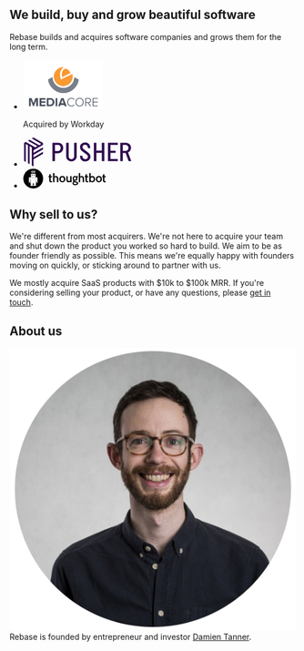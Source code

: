 ## We build, buy and grow beautiful software

Rebase builds and acquires software companies and grows them for the long term.

<ul id="companies"><li><a href="https://en.wikipedia.org/wiki/MediaCore"><img src="assets/mediacore.jpg" alt="MediaCore" width="140" /></a><p>Acquired by Workday</p></li><li style="width:190px"><a href="https://pusher.com/"><svg xmlns="http://www.w3.org/2000/svg" viewBox="125 90 750 210" width="100%"><g id="Layer_1"><path fill="#300d4f" d="M327.7 256.6V133.5c0-1.3 1-2.3 2.3-2.3h35.8c22.7 0 36.8 13.5 36.8 36.1s-16 37-37 37h-19.1c-.6 0-1.2.5-1.2 1.2v51.2c0 1.3-1 2.3-2.3 2.3h-13c-1.2 0-2.3-1.1-2.3-2.4zm38.2-67.4c12 0 18.8-10.2 18.8-21.8 0-12-6.2-21.1-18.8-21.1h-19.3c-.6 0-1.2.5-1.2 1.2V188c0 .6.5 1.2 1.2 1.2h19.3z" class="st2"></path><path fill="#300d4f" d="M480.8 131.1h13c1.3 0 2.3 1 2.3 2.3v93c0 21.1-16.9 34-36.7 34-19.4 0-36.3-13-36.3-34v-93c0-1.3 1-2.3 2.3-2.3h12.8c1.3 0 2.3 1 2.3 2.3V226c0 11.5 8.6 18.8 18.8 18.8 10.2 0 19-7.3 19-18.8v-92.6c.2-1.2 1.2-2.3 2.5-2.3z" class="st2"></path><path fill="#300d4f" d="M539.9 194.3c-12.4-8.5-20.7-18-20.7-32.3 0-20.5 16.9-32.3 36.1-32.3 18.1 0 34 10.3 34.9 36.3 0 1.3-1 2.5-2.3 2.5H576c-1.2 0-2.3-1-2.3-2.2-.8-14.1-9.1-20.9-19.5-20.9-10 0-17.5 6-17.5 15.6 0 8.3 4.9 12.8 17.7 22l17.9 13.2c12.4 9.2 19.4 17.5 19.4 30.6 0 21.2-17.1 33.8-37.2 33.8-19 0-34-10.6-35.6-36.6-.1-1.4 1-2.5 2.3-2.5h12.1c1.2 0 2.2 1 2.3 2.2 1.1 14.5 9.6 21.2 19.6 21.2 9.6 0 18.6-5.3 18.6-17.7 0-7.7-3.4-11.5-13.2-18.2l-20.7-14.7z" class="st2"></path><path fill="#300d4f" d="M670.5 256.6v-53.8c0-.6-.5-1.2-1.2-1.2H634c-.6 0-1.2.5-1.2 1.2v53.8c0 1.3-1 2.3-2.3 2.3h-13c-1.3 0-2.3-1-2.3-2.3V133.5c0-1.3 1-2.3 2.3-2.3h13c1.3 0 2.3 1 2.3 2.3v51.4c0 .6.5 1.2 1.2 1.2h35.3c.6 0 1.2-.5 1.2-1.2v-51.4c0-1.3 1-2.3 2.3-2.3h13c1.3 0 2.3 1 2.3 2.3v123.2c0 1.3-1 2.3-2.3 2.3h-13c-1.3 0-2.3-1.1-2.3-2.4z" class="st2"></path><path fill="#300d4f" d="M713 256.6V133.5c0-1.3 1-2.3 2.3-2.3h63.6c1.3 0 2.3 1 2.3 2.3v10.7c0 1.3-1 2.3-2.3 2.3h-47.1c-.6 0-1.2.5-1.2 1.2v37.7c0 .6.5 1.2 1.2 1.2h32.4c1.3 0 2.3 1 2.3 2.3v10.7c0 1.3-1 2.3-2.3 2.3h-32.4c-.6 0-1.2.5-1.2 1.2v39.2c0 .6.5 1.2 1.2 1.2h47.1c1.3 0 2.3 1.1 2.3 2.3v10.7c0 1.3-1.1 2.3-2.3 2.3h-63.6c-1.3.2-2.3-.9-2.3-2.2z" class="st2"></path><path fill="#300d4f" d="M855.5 256.6l-19.2-53.5c-.2-.5-.6-.8-1.1-.8h-17.8c-.6 0-1.2.5-1.2 1.2v53.1c0 1.3-1 2.3-2.3 2.3h-13c-1.3 0-2.3-1-2.3-2.3V133.5c0-1.3 1-2.3 2.3-2.3h35.6c21.8 0 36.8 14.1 36.8 35 0 13.9-7.2 25.5-20.4 32.3-.3.1-.4.4-.3.7l21.7 56.7c.6 1.5-.5 3.2-2.2 3.2h-13.5c-1.2-.1-2.6-1.1-3.1-2.5zm-20.4-68.9c10.5 0 19.9-7.5 19.9-20.7 0-11.8-7.5-20.7-19.9-20.7h-17.7c-.6 0-1.1.5-1.1 1.1v39c0 .6.5 1.2 1.2 1.2h17.6z" class="st2"></path><path fill="#300d4f" d="M262.1 146.2v-13.1c0-.2-.1-.4-.3-.5l-65-37.5c-.2-.1-.4-.1-.6 0l-10.8 6.2c-.4.2-.4.8 0 1l63.8 36.8c.4.2.4.8 0 1l-13.6 7.9c-.2.1-.4.1-.6 0l-65-37.5c-.2-.1-.4-.1-.6 0l-10.8 6.2c-.4.2-.4.8 0 1l63.8 36.8c.4.2.4.8 0 1l-13.6 7.9c-.2.1-.4.1-.6 0l-65-37.5c-.2-.1-.4-.1-.6 0l-11.4 6.6c-.2.1-.3.3-.3.5v124.4c0 .2.1.4.3.5l10.8 6.2c.4.2.9-.1.9-.5v-123c0-.5.5-.7.9-.5l13.6 7.9c.2.1.3.3.3.5v124.4c0 .2.1.4.3.5l10.8 6.2c.4.2.9-.1.9-.5v-123c0-.5.5-.7.9-.5l13.6 7.9c.2.1.3.3.3.5v124.4c0 .2.1.4.3.5l10.8 6.2c.4.2.9-.1.9-.5v-48c0-.2.1-.4.3-.5l65-37.5c.2-.1.3-.3.3-.5v-12.5c0-.5-.5-.7-.9-.5L197.4 232c-.4.2-.9-.1-.9-.5v-15.8c0-.2.1-.4.3-.5l65-37.5c.2-.1.3-.3.3-.5v-12.5c0-.5-.5-.7-.9-.5L197.4 201c-.4.2-.9-.1-.9-.5v-15.8c0-.2.1-.4.3-.5l65-37.5c.2-.1.3-.2.3-.5zm-65.6 24.4z" class="st2"></path></g></svg></a></li><li><a href="https://thoughtbot.com/"><svg xmlns="http://www.w3.org/2000/svg" role="img" width="146" height="35" viewBox="0 0 146 35" aria-labelledby="i7civu92pr9fz23h6ai59vpnxlgda6n" class="logo-ralph-and-wordmark"><title id="i7civu92pr9fz23h6ai59vpnxlgda6n">thoughtbot</title><g><path d="M25.077 25.778l-.432-.43c.235-.18.387-.463.387-.78 0-.543-.44-.982-.983-.982-.544 0-.983.44-.983.98 0 .32.154.606.392.785l-.433.432c-.348-.29-.57-.785-.57-1.273 0-.392.145-.534.38-1.085h-.193v-4.96h-.277v10.557l.277.267v.75h-4.97v-.75l.67-.353h.157V25.63h-1.655v3.392l.552.267v.846l-4.695.008v-.855l.455-.337-.006-10.488h-.448v4.96h-.256c.236.55.38.692.38 1.084 0 .486-.22.95-.57 1.243l-.43-.418c.237-.18.39-.456.39-.777 0-.542-.44-.977-.98-.977-.544 0-.984.442-.984.983 0 .318.152.602.387.78l-.433.433c-.345-.292-.605-.726-.605-1.212 0-.39.34-.75.34-1.027v-7.695c0-.296.295-.533.59-.533h14.09c.297 0 .507.238.507.534v7.695c.55.276.445.635.445 1.027 0 .484-.153.92-.498 1.21zM14.05 9.094h7.183c.296 0 .582.132.582.427v4.677c0 .294-.286.685-.582.685H14.05c-.293 0-.52-.39-.52-.685V9.52c0-.294.227-.426.52-.426zm6.446-1.52l-.433.616c-.548-.525-1.437-.874-2.418-.874-.985 0-1.877.35-2.425.88l-.432-.617c.684-.616 1.71-1.006 2.857-1.006 1.143 0 2.167.388 2.85 1zm-.007-.96c-.745-.563-1.746-.872-2.818-.872-1.073 0-2.073.31-2.817.87-.176.134-.33.276-.465.427l-.436-.622C14.794 5.558 16.147 5 17.672 5c1.49 0 2.813.532 3.658 1.358l-.434.618c-.12-.128-.256-.25-.407-.363zM17.644 3.49c1.846 0 3.488.662 4.53 1.69l-.43.612c-.894-.94-2.398-1.56-4.1-1.56-1.706 0-3.214.62-4.107 1.566l-.43-.614c1.042-1.03 2.686-1.694 4.537-1.694zM17.642.077C8.022.077.225 7.857.225 17.46c0 9.598 7.798 17.38 17.417 17.38 9.62 0 17.417-7.782 17.417-17.38C35.06 7.857 27.26.076 17.64.076z"></path><path d="M15.812 11.97c-.257 0-.467-.21-.467-.467 0-.26.21-.467.467-.467.26 0 .47.208.47.467 0 .258-.21.467-.47.467zm0-1.38c-.504 0-.913.41-.913.913 0 .503.408.913.912.913.505 0 .915-.41.915-.913 0-.504-.41-.913-.915-.913zM19.483 11.97c-.258 0-.467-.21-.467-.467 0-.26.21-.467.467-.467.258 0 .47.208.47.467 0 .258-.212.467-.47.467zm0-1.38c-.506 0-.916.41-.916.913 0 .503.41.913.916.913.505 0 .915-.41.915-.913 0-.504-.41-.913-.915-.913z"></path></g><g><path d="M61.728 23.69h-2.406v-5.67c0-1.06-.17-1.832-.51-2.313-.34-.482-.916-.722-1.725-.722-.965 0-1.71.346-2.236 1.04v7.665h-2.405V7.765h2.406v6.116c.74-.622 1.563-.934 2.47-.934 2.94 0 4.408 1.692 4.408 5.075v5.67M63.45 18.425c0-.765.126-1.483.374-2.156s.603-1.253 1.065-1.742c.46-.488 1.02-.874 1.68-1.157.66-.282 1.395-.424 2.204-.424.81 0 1.54.142 2.193.425.653.284 1.21.673 1.672 1.17.46.494.818 1.075 1.074 1.74.256.665.383 1.38.383 2.145 0 .764-.124 1.48-.372 2.144-.25.664-.604 1.245-1.065 1.74-.46.496-1.022.885-1.682 1.168-.66.283-1.395.425-2.204.425-.823 0-1.56-.142-2.214-.425-.653-.283-1.21-.67-1.67-1.157-.463-.488-.818-1.065-1.066-1.73-.248-.665-.373-1.387-.373-2.165zm2.47 0c0 1.06.253 1.903.757 2.526.504.624 1.203.935 2.097.935.895 0 1.594-.31 2.098-.934.503-.622.755-1.464.755-2.525 0-1.062-.252-1.9-.755-2.517-.504-.615-1.203-.923-2.098-.923-.894 0-1.593.308-2.097.923-.504.616-.756 1.455-.756 2.517zM84.975 23.69H82.76l-.105-.785c-.71.665-1.555.998-2.534.998-2.866 0-4.3-1.65-4.3-4.948v-5.818h2.406v5.648c0 1.062.178 1.837.532 2.326.355.49.916.733 1.682.733.937 0 1.647-.325 2.13-.977v-7.73h2.405V23.69M91.546 29c-.824 0-1.547-.086-2.172-.256-.625-.17-1.143-.4-1.554-.69-.412-.29-.724-.623-.937-.998-.213-.375-.32-.775-.32-1.2 0-1.033.597-1.82 1.79-2.357-.668-.37-1.002-.857-1.002-1.466 0-.637.37-1.132 1.108-1.486-1.12-.78-1.682-1.918-1.682-3.42 0-.593.1-1.15.3-1.665.197-.517.48-.96.85-1.328.37-.368.82-.658 1.352-.87.532-.212 1.132-.32 1.8-.32.95 0 1.78.228 2.49.68.682-.34 1.47-.51 2.364-.51h.532l-.19 1.55h-.81c-.242 0-.512.022-.81.065.497.693.745 1.486.745 2.378 0 .566-.096 1.1-.288 1.603-.19.504-.472.946-.84 1.328-.37.382-.82.683-1.353.903-.533.22-1.133.33-1.8.33-.44 0-.852-.043-1.235-.128-.213.113-.32.255-.32.425 0 .127.047.234.14.318.09.085.244.163.457.234.213.07.5.137.862.2.362.065.82.132 1.374.202.468.07.95.163 1.447.277.497.112.95.282 1.363.508.412.227.752.524 1.022.892s.42.842.447 1.422c0 1.02-.447 1.837-1.34 2.453-.896.616-2.16.924-3.79.924zm-.47-14.228c-.68 0-1.202.213-1.564.637-.362.424-.543.997-.543 1.72 0 .72.184 1.295.553 1.72.37.424.894.636 1.576.636.68 0 1.202-.216 1.563-.647.362-.433.544-1.01.544-1.732s-.185-1.292-.554-1.71c-.37-.417-.894-.626-1.576-.626zm.576 9.534l-1.47-.212c-.453.14-.822.346-1.106.615-.284.268-.426.587-.426.955 0 .48.25.867.745 1.157.497.29 1.193.436 2.087.436.894 0 1.614-.142 2.16-.425.547-.283.82-.65.82-1.104 0-.412-.24-.72-.723-.925-.484-.205-1.18-.37-2.088-.5zM121.32 23.903c-1.092 0-2.03-.347-2.81-1.04l-.085.827h-2.235V7.765h2.406v6.094c.695-.61 1.604-.914 2.725-.914.767 0 1.463.142 2.088.425.624.284 1.156.67 1.596 1.158.44.49.78 1.07 1.022 1.74.242.674.362 1.392.362 2.157 0 .764-.117 1.48-.35 2.144-.235.664-.572 1.245-1.012 1.74-.44.496-.973.885-1.597 1.168-.626.283-1.328.425-2.11.425zm-.19-8.918c-.824 0-1.47.304-1.938.913-.47.608-.703 1.45-.703 2.527 0 1.104.233 1.957.702 2.558.468.602 1.114.902 1.937.902.85 0 1.53-.32 2.033-.966.504-.645.755-1.476.755-2.495 0-1.02-.248-1.848-.745-2.485-.496-.637-1.178-.955-2.044-.955zM107.016 23.69h-2.406v-5.67c0-1.06-.17-1.832-.51-2.313-.342-.482-.917-.722-1.726-.722-.965 0-1.71.346-2.235 1.04v7.665h-2.407V7.765h2.406v6.116c.737-.622 1.56-.934 2.47-.934 2.937 0 4.406 1.692 4.406 5.075v5.67M114.393 21.928l-.213 1.975h-1.83c-.47 0-.88-.07-1.236-.213-.355-.14-.65-.332-.884-.573-.234-.24-.408-.524-.52-.85-.115-.325-.172-.68-.172-1.06V15.09h-1.597l.214-1.953h1.384V10l2.406-.254v3.39h2.47v1.955h-2.47v5.012c0 .44.014.782.043 1.03.028.247.1.428.213.54.113.115.29.185.532.213.24.03.575.043 1 .043h.66M127.674 18.425c0-.765.124-1.483.373-2.156.248-.673.603-1.253 1.064-1.742.463-.488 1.023-.874 1.683-1.157.66-.282 1.395-.424 2.204-.424.81 0 1.54.142 2.193.425.653.284 1.21.673 1.67 1.17.463.494.82 1.075 1.077 1.74.255.665.383 1.38.383 2.145 0 .764-.124 1.48-.373 2.144-.248.664-.603 1.245-1.064 1.74-.46.496-1.022.885-1.682 1.168-.66.283-1.394.425-2.203.425-.823 0-1.56-.142-2.214-.425-.653-.283-1.21-.67-1.672-1.157-.46-.488-.815-1.065-1.063-1.73-.25-.665-.373-1.387-.373-2.165zm2.47 0c0 1.06.252 1.903.756 2.526.504.624 1.203.935 2.097.935.894 0 1.593-.31 2.097-.934.504-.622.756-1.464.756-2.525 0-1.062-.252-1.9-.756-2.517-.504-.615-1.203-.923-2.097-.923-.894 0-1.593.308-2.097.923-.504.616-.756 1.455-.756 2.517zM145.09 21.928l-.213 1.975h-1.83c-.47 0-.88-.07-1.236-.213-.354-.14-.65-.332-.883-.573-.234-.24-.408-.524-.52-.85-.115-.325-.172-.68-.172-1.06V15.09h-1.597l.213-1.953h1.385V10l2.406-.254v3.39h2.47v1.955h-2.47v5.012c0 .44.015.782.044 1.03.028.247.1.428.213.54.113.115.29.185.532.213.24.03.574.043 1 .043h.66M50.723 21.928l-.213 1.975h-1.83c-.47 0-.88-.07-1.236-.213-.355-.14-.65-.332-.884-.573-.234-.24-.408-.524-.522-.85-.113-.325-.17-.68-.17-1.06V15.09H44.27l.214-1.953h1.384V10l2.406-.254v3.39h2.47v1.955h-2.47v5.012c0 .44.014.782.043 1.03.028.247.1.428.213.54.113.115.29.185.532.213.24.03.575.043 1 .043h.66"></path></g></svg></a></li></ul>

## Why sell to us?
We're different from most acquirers. We're not here to acquire your team and shut down the product you worked so hard to build. We aim to be as founder friendly as possible. This means we're equally happy with founders moving on quickly, or sticking around to partner with us.

We mostly acquire SaaS products with $10k to $100k MRR. If you're considering selling your product, or have any questions, please [get in touch](mailto:damien@rebase.ventures).

## About us

<img src="/assets/damien.png" class="profile"><span>Rebase is founded by entrepreneur and investor [Damien Tanner](http://tanner.me).</span>
